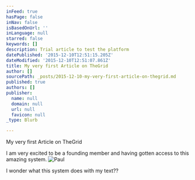 ```yaml
---
inFeed: true
hasPage: false
inNav: false
isBasedOnUrl: ''
inLanguage: null
starred: false
keywords: []
description: Trial article to test the platform
datePublished: '2015-12-10T12:51:15.205Z'
dateModified: '2015-12-10T12:51:07.861Z'
title: My very first Article on TheGrid
author: []
sourcePath: _posts/2015-12-10-my-very-first-article-on-thegrid.md
published: true
authors: []
publisher:
  name: null
  domain: null
  url: null
  favicon: null
_type: Blurb

---
```

My very first Article on TheGrid

I am very excited to be a founding member and having gotten access to this amazing system.
![Paul](https://s3-us-west-2.amazonaws.com/the-grid-img/p/4b80e79dc21b1b7d61f75e2ab6759e12b1b7f655.png)

I wonder what this system does with my text??